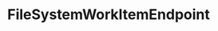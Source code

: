 ---
optionsClassName: FileSystemWorkItemEndpointOptions
optionsClassFullName: MigrationTools.Endpoints.FileSystemWorkItemEndpointOptions
configurationSamples: []
description: missng XML code comments
className: FileSystemWorkItemEndpoint
typeName: Endpoints
architecture: v2
options: []
status: missng XML code comments
processingTarget: missng XML code comments

redirectFrom: []
layout: reference
toc: true
permalink: /Reference/v2/Endpoints/FileSystemWorkItemEndpoint/
title: FileSystemWorkItemEndpoint
categories:
- Endpoints
- v2
notes: ''
introduction: ''

---